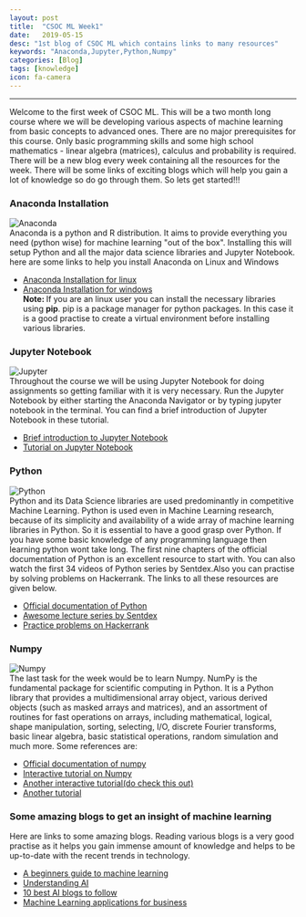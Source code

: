 ```yaml
---
layout: post
title:  "CSOC ML Week1"
date:   2019-05-15
desc: "1st blog of CSOC ML which contains links to many resources"
keywords: "Anaconda,Jupyter,Python,Numpy"
categories: [Blog]
tags: [knowledge]
icon: fa-camera
---
```


---


Welcome to the first week of CSOC ML. This will be a two month long course where we will be developing various aspects of machine learning from basic concepts to advanced ones. There are no major prerequisites for this course. Only basic programming skills and some high school mathematics - linear algebra (matrices), calculus and probability is required. There will be a new blog every week containing all the resources for the week. There will be some links of exciting blogs which will help you gain a lot of knowledge so do go through them. So lets get started!!!

### Anaconda Installation
![Anaconda](https://upload.wikimedia.org/wikipedia/en/c/cd/Anaconda_Logo.png)<br>
Anaconda is a python and R distribution. It aims to provide everything you need (python wise) for machine learning "out of the box". Installing this will setup Python and all the major data science libraries and Jupyter Notebook. here are some links to help you install Anaconda on Linux and Windows
- [Anaconda Installation for linux](https://www.youtube.com/watch?v=DY0DB_NwEu0)
- [Anaconda Installation for windows](https://docs.anaconda.com/anaconda/install/windows/)<br>
<b>Note: </b>If you are an linux user you can install the necessary libraries using <b>pip</b>. pip is a package manager for python packages. In this case it is a good practise to create a virtual environment before installing various libraries.

### Jupyter Notebook
![Jupyter](https://upload.wikimedia.org/wikipedia/commons/thumb/3/38/Jupyter_logo.svg/250px-Jupyter_logo.svg.png)<br>
Throughout the course we will be using Jupyter Notebook for doing assignments so getting familiar with it is very necessary. Run the Jupyter Notebook by either starting the Anaconda Navigator or by typing jupyter notebook in the terminal. You can find a brief introduction of Jupyter Notebook in these tutorial.
- [Brief introduction to Jupyter Notebook](http://cs231n.github.io/ipython-tutorial/)
- [Tutorial on Jupyter Notebook](https://www.dataquest.io/blog/jupyter-notebook-tutorial/)

### Python
![Python](https://www.python.org/static/community_logos/python-logo-master-v3-TM.png)<br>
Python and its Data Science libraries are used predominantly in competitive Machine Learning. Python is used even in Machine Learning research, because of its simplicity and availability of a wide array of machine learning libraries in Python. So it is essential to have a good grasp over Python.  If you have some basic knowledge of any programming language then learning python wont take long. The first nine chapters of the official documentation of Python is an excellent resource to start with. You can also watch the first 34 videos of Python series by Sentdex.Also you can practise by solving problems on Hackerrank. The links to all these resources are given below.
- [Official documentation of Python](https://docs.python.org/3/tutorial/index.html)
- [Awesome lecture series by Sentdex](https://www.youtube.com/playlist?list=PLQVvvaa0QuDe8XSftW-RAxdo6OmaeL85M)
- [Practice problems on Hackerrank](https://www.hackerrank.com/domains/python)

### Numpy
![Numpy](https://miro.medium.com/max/800/1*mc5YIn7jvo5uwuqBOUDw7Q.jpeg)<br>
The last task for the week would be to learn Numpy. NumPy is the fundamental package for scientific computing in Python. It is a Python library that provides a multidimensional array object, various derived objects (such as masked arrays and matrices), and an assortment of routines for fast operations on arrays, including mathematical, logical, shape manipulation, sorting, selecting, I/O, discrete Fourier transforms, basic linear algebra, basic statistical operations, random simulation and much more. Some references are:
- [Official documentation of numpy](https://www.numpy.org/)
- [Interactive tutorial on Numpy](https://www.datacamp.com/community/tutorials/python-numpy-tutorial)
- [Another interactive tutorial(do check this out)](https://app.dataquest.io/m/289/introduction-to-numpy)
- [Another tutorial](https://www.dataquest.io/blog/numpy-tutorial-python/)


### Some amazing blogs to get an insight of machine learning
Here are links to some amazing blogs. Reading various blogs is a very good practise as it helps you gain immense amount of knowledge and helps to be up-to-date with the recent trends in technology.
- [A beginners guide to machine learning](https://towardsdatascience.com/a-beginners-guide-to-machine-learning-5d87d1b06111)
- [Understanding AI](https://medium.com/future-today/understanding-artificial-intelligence-f800b51c767f)
- [10 best AI blogs to follow](https://blog.education-ecosystem.com/10-artificial-intelligence-blogs/)
- [Machine Learning applications for business](https://www.datascience.com/blog/common-machine-learning-business-applications)
